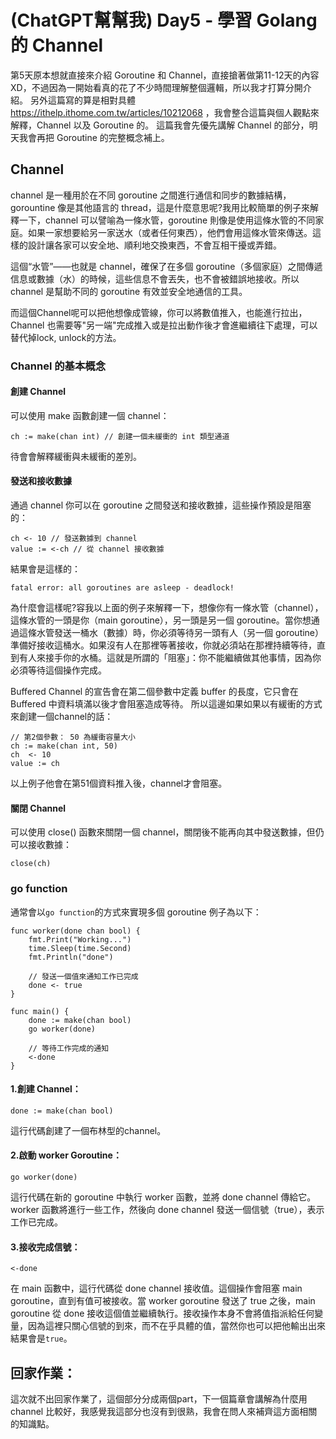 # (ChatGPT幫幫我) Day5 - 學習 Golang 的 Channel
第5天原本想就直接來介紹 Goroutine 和 Channel，直接搶著做第11-12天的內容XD，不過因為一開始看真的花了不少時間理解整個邏輯，所以我才打算分開介紹。
另外這篇寫的算是相對具體 https://ithelp.ithome.com.tw/articles/10212068 ，我會整合這篇與個人觀點來解釋，Channel 以及 Goroutine 的。
這篇我會先優先講解 Channel 的部分，明天我會再把 Goroutine 的完整概念補上。

## Channel

channel 是一種用於在不同 goroutine 之間進行通信和同步的數據結構，gorountine 像是其他語言的 thread，這是什麼意思呢?我用比較簡單的例子來解釋一下，channel 可以譬喻為一條水管，goroutine 則像是使用這條水管的不同家庭。如果一家想要給另一家送水（或者任何東西），他們會用這條水管來傳送。這樣的設計讓各家可以安全地、順利地交換東西，不會互相干擾或弄錯。

這個“水管”——也就是 channel，確保了在多個 goroutine（多個家庭）之間傳遞信息或數據（水）的時候，這些信息不會丟失，也不會被錯誤地接收。所以 channel 是幫助不同的 goroutine 有效並安全地通信的工具。

而這個Channel呢可以把他想像成管線，你可以將數值推入，也能進行拉出，Channel 也需要等"另一端"完成推入或是拉出動作後才會進繼續往下處理，可以替代掉lock, unlock的方法。

### Channel 的基本概念

####  創建 Channel

可以使用 make 函數創建一個 channel：
```go!
ch := make(chan int) // 創建一個未緩衝的 int 類型通道
```
待會會解釋緩衝與未緩衝的差別。

#### 發送和接收數據
通過 channel 你可以在 goroutine 之間發送和接收數據，這些操作預設是阻塞的：
```go!
ch <- 10 // 發送數據到 channel
value := <-ch // 從 channel 接收數據
```
結果會是這樣的：
```go!
fatal error: all goroutines are asleep - deadlock!
```
為什麼會這樣呢?容我以上面的例子來解釋一下，想像你有一條水管（channel），這條水管的一頭是你（main goroutine），另一頭是另一個 goroutine。當你想通過這條水管發送一桶水（數據）時，你必須等待另一頭有人（另一個 goroutine）準備好接收這桶水。如果沒有人在那裡等著接收，你就必須站在那裡持續等待，直到有人來接手你的水桶。這就是所謂的「阻塞」：你不能繼續做其他事情，因為你必須等待這個操作完成。


Buffered Channel 的宣告會在第二個參數中定義 buffer 的長度，它只會在 Buffered 中資料填滿以後才會阻塞造成等待。
所以這邊如果如果以有緩衝的方式來創建一個channel的話：
```go!
// 第2個參數： 50 為緩衝容量大小
ch := make(chan int, 50)
ch  <- 10
value := ch
```
以上例子他會在第51個資料推入後，channel才會阻塞。

#### 關閉 Channel
可以使用 close() 函數來關閉一個 channel，關閉後不能再向其中發送數據，但仍可以接收數據：

```go!
close(ch)
```


### go function
通常會以`go function`的方式來實現多個 goroutine 例子為以下：
```go!
func worker(done chan bool) {
    fmt.Print("Working...")
    time.Sleep(time.Second)
    fmt.Println("done")

    // 發送一個值來通知工作已完成
    done <- true
}

func main() {
    done := make(chan bool)
    go worker(done)

    // 等待工作完成的通知
    <-done
}
```
#### 1.創建 Channel：
```go!
done := make(chan bool)
```
這行代碼創建了一個布林型的channel。

#### 2.啟動 worker Goroutine：
```go!
go worker(done)
```
這行代碼在新的 goroutine 中執行 worker 函數，並將 done channel 傳給它。worker 函數將進行一些工作，然後向 done channel 發送一個信號（true），表示工作已完成。


#### 3.接收完成信號：

```go!
<-done
```
在 main 函數中，這行代碼從 done channel 接收值。這個操作會阻塞 main goroutine，直到有值可被接收。當 worker goroutine 發送了 true 之後，main goroutine 從 done 接收這個值並繼續執行。接收操作本身不會將值指派給任何變量，因為這裡只關心信號的到來，而不在乎具體的值，當然你也可以把他輸出出來結果會是`true`。

## 回家作業：
這次就不出回家作業了，這個部分分成兩個part，下一個篇章會講解為什麼用 channel 比較好，我感覺我這部分也沒有到很熟，我會在問人來補齊這方面相關的知識點。


